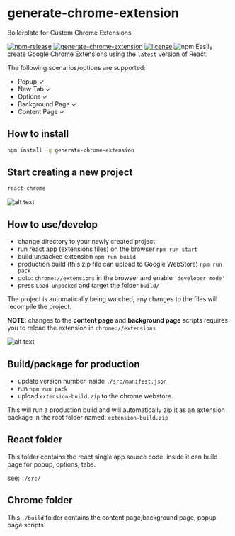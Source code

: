 # generate-chrome-extension
Boilerplate for Custom Chrome Extensions

[![npm-release](https://img.shields.io/npm/v/generate-chrome-extension.svg?label=npm)](https://www.npmjs.com/package/generate-chrome-extension)
[![generate-chrome-extension](https://github.com/JithinAntony4/generate-chrome-extension/workflows/generate-chrome-extension/badge.svg?branch=master)](https://github.com/generate-chrome-extension)
[![license](https://img.shields.io/npm/l/generate-chrome-extension)](https://github.com/JithinAntony4/generate-chrome-extension/blob/master/LICENSE)
![npm](https://img.shields.io/npm/dw/generate-chrome-extension)
Easily create Google Chrome Extensions using the `latest` version of React.

The following scenarios/options are supported:

- Popup &#10003;
- New Tab &#10003;
- Options &#10003;
- Background Page &#10003;
- Content Page &#10003;

## How to install

```bash
npm install -g generate-chrome-extension
```

## Start creating a new project

```bash
react-chrome
```

![alt text](https://snipboard.io/v4VHAx.jpg 'react-chrome CLI')

## How to use/develop

- change directory to your newly created project
- run react app (extensions files) on the browser `npm run start`
- build unpacked extension `npm run build`
- production build (this zip file can upload to Google WebStore) `npm run pack`
- goto: `chrome://extensions` in the browser and enable `'developer mode'`
- press `Load unpacked` and target the folder `build/`

The project is automatically being watched, any changes to the files will recompile the project.

**NOTE**: changes to the **content page** and **background page** scripts requires you to reload the extension in `chrome://extensions`

![alt text](https://snipboard.io/1W2m0H.jpg 'React Chrome Popup')

## Build/package for production

- update version number inside `./src/manifest.json`
- run `npm run pack`
- upload `extension-build.zip` to the chrome webstore.

This will run a production build and will automatically zip it as an extension package in the root folder named: `extension-build.zip`

## React folder

This folder contains the react single app source code.
inside it can build page for popup, options, tabs.

see: `./src/`

## Chrome folder

This `./build` folder contains the content page,background page, popup page scripts.
